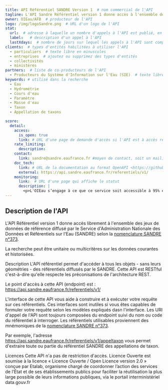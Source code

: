 ```yaml
---
title: API Référentiel SANDRE Version 1  # nom commercial de l'API
tagline: L'API Sandre Référentiel version 1 donne accès à l'ensemble des jeux de données de référence diffusé par le Service d'Administration Nationale des Données et Référentiels sur l'Eau (SANDRE)  # une phrase maximum
owner: OIEau/AFB  # producteur de l'API
logo: /img/logoSandre.png  # URL d'un logo de l'API
stat:
  url:  # adresse à laquelle un nombre d'appels à l'API est publié, en content-type application/json
  label:   # description d'un appel à l'API
  lastXdays:  # nombre de jours sur lequel les appels à l'API sont comptabilisés
clients:  # types d'entités habilitées à utiliser l'API
  - particuliers  # texte libre en minuscules
  - entreprises  # ajoutez ou supprimez des types d'entités
  - collectivités
  - ministères
partners:  # liste de co-producteurs de l'API
  - Producteurs du Système d'Information sur l'Eau (SIE)  # texte libre
keywords: # utilisé dans la recherche
  - Eau
  - Hydrométrie
  - Cours d'eau
  - Paramètre
  - Masse d'eau
  - Taxon
  - Appellation de taxons

score:
  detail:
    access:
      is_open: true
      link: # URL d'une page de demande d'accès si l'API est à accès restreint
    rate_limiting:
      description:
    contact:
      link: sandre@sandre.eaufrance.fr #moyen de contact, soit un mail, soit un lien vers formulaire de contact
    doc_tech:
      link: # URL de la documentation au format OpenAPI <https://github.com/OAI/OpenAPI-Specification>
      external: https://api.sandre.eaufrance.fr/referentiels/v1/
    monitoring:
      link:  # URL d'une page qui affiche le statut
      description: |
        <p>L'OIEau s’engage à ce que ce service soit accessible à 95% et l'OIEau s’engage à améliorer progressivement ce rendement.</p>
---
```


## Description de l'API

L'API Référentiel version 1 donne accès librement à l'ensemble des jeux de données de référence diffusé par le Service d'Administration Nationale des Données et Référentiels sur l'Eau (SANDRE) selon la [nomenclature SANDRE n°373](http://id.eaufrance.fr/nsa/373).

La recherche peut être unitaire ou multicritères sur les données courantes et historisées.

Description
L'API référentiel permet d'accéder à tous les objets - sans leurs géométries - des référentiels diffusés par le SANDRE. Cette API est RESTful c'est-à-dire qu'elle respecte les préconisations de l'architecture REST.

Le point d'accès à cette API (endpoint) est : https://api.sandre.eaufrance.fr/referentiels/v1/

L'interface de cette API vous aide à construire et à exécuter votre requête sur ces référentiels. Ces interfaces sont inutiles si vous êtes capables de formuler votre requête selon les modèles expliqués dasn l'interface. Les URI d'appel de l'API sont toujours composées du endpoint suivi du nom ou code du référentiel à interroger. Les référentiels utilisables proviennent des mnémoniques de la [nomenclature SANDRE n°373](http://id.eaufrance.fr/nsa/373).

Par exemple, l'adresse https://api.sandre.eaufrance.fr/referentiels/v1/appeltaxon vous permet d'extraire toute ou partie du référentiel SANDRE des appellations de taxon.

Licences
Cette API n'a pas de restriction d'accès. Licence Ouverte est soumise à la licence « Licence Ouverte / Open Licence version 2.0 » conçue par Etalab, organisme chargé de coordonner l’action des services de l’État et de ses établissements publics pour faciliter la réutilisation la plus large possible de leurs informations publiques, via le portail interministériel data.gouv.fr


